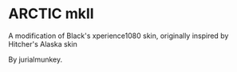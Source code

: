 ARCTIC mkII
===========

A modification of Black's xperience1080 skin, originally inspired by Hitcher's Alaska skin

By jurialmunkey.
